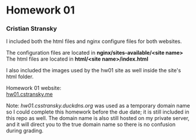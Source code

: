 # Homework 01
### Cristian Stransky  
  
I included both the html files and nginx configure files for both websites.   
  
The configuration files are located in 
**nginx/sites-available/\<site name\>**  
The html files are located in **html/\<site name\>/index.html**  
  
I also included the images used by the hw01 site as well inside the site's html
folder. 
  
Homework 01 website:  
[hw01.cstransky.me](http://hw01.cstransky.me)

Note: *hw01.csstransky.duckdns.org* was used as a temporary domain name so I 
could complete this homework before the due date; it is still included in this 
repo as well. The domain name is also still hosted on my private server, and it
will direct you to the true domain name so there is no confusion during 
grading.
